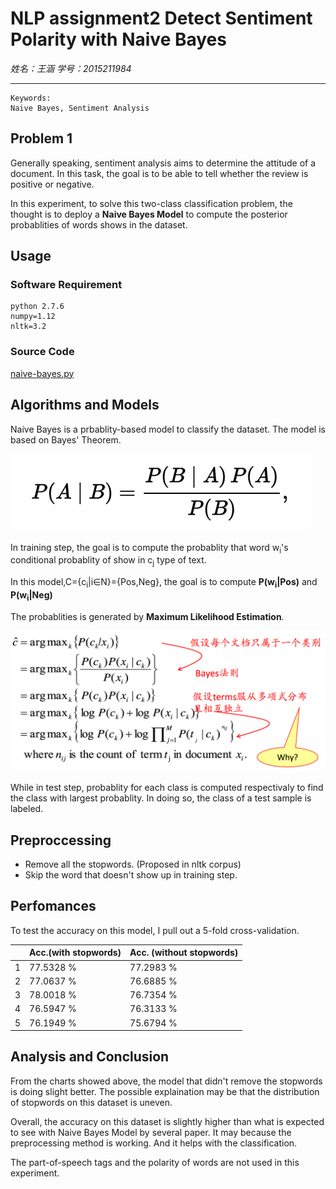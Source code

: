 # NLP assignment2 Detect Sentiment Polarity with Naive Bayes

*姓名：王涵 学号：2015211984*

------							
	Keywords: 
	Naive Bayes, Sentiment Analysis
## Problem 1
Generally speaking, sentiment analysis aims to determine the attitude of a document. In this task, the goal is to be able to tell whether the review is positive or negative.

In this experiment, to solve this two-class classification problem, the thought is to deploy a **Naive Bayes Model** to compute the posterior probablities of words shows in the dataset.


## Usage
### Software Requirement
~~~
python 2.7.6
numpy=1.12
nltk=3.2
~~~

### Source Code
[naive-bayes.py](naive_bayes.py)


## Algorithms and Models

Naive Bayes is a prbablity-based model to classify the dataset. The model is based on Bayes' Theorem.

![bayes](bayes.png)

In training step, the goal is to compute the probablity that word w<sub>i</sub>'s conditional probablity of show in c<sub>j</sub> type of text.

In this model,C={c<sub>i</sub>|i∈N}={Pos,Neg}, the goal is to compute **P(w<sub>i</sub>|Pos)** and **P(w<sub>i</sub>|Neg)**

The probablities is generated by **Maximum Likelihood Estimation**.

![MLE](mle.png)

While in test step, probablity for each class is computed respectivaly to find the class with largest probablity. In doing so, the class of a test sample is labeled.

## Preproccessing

* Remove all the stopwords. (Proposed in nltk corpus)
* Skip the word that doesn't show up in training step.

## Perfomances

To test the accuracy on this model, I pull out a 5-fold cross-validation.

|   | Acc.(with stopwords) | Acc. (without stopwords) |
|---|----------------------|--------------------------|
| 1 | 77.5328 %            | 77.2983 %                |
| 2 | 77.0637 %            | 76.6885 %                |
| 3 | 78.0018 %            | 76.7354 %                |
| 4 | 76.5947 %            | 76.3133 %                |
| 5 | 76.1949 %            | 75.6794 %                |

## Analysis and Conclusion
From the charts showed above, the model that didn't remove the stopwords is doing slight better. The possible explaination may be that the distribution of stopwords on this dataset is uneven.

Overall, the accuracy on this dataset is slightly higher than what is expected to see with Naive Bayes Model by several paper. It may because the preprocessing method is working. And it helps with the classification.

The part-of-speech tags and the polarity of words are not used in this experiment.



